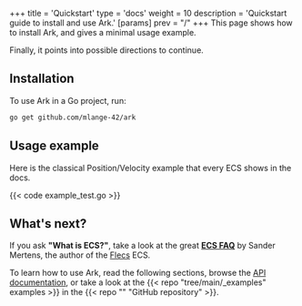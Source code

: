 +++
title = 'Quickstart'
type = 'docs'
weight = 10
description = 'Quickstart guide to install and use Ark.'
[params]
prev = "/"
+++
This page shows how to install Ark, and gives a minimal usage example.

Finally, it points into possible directions to continue.

## Installation

To use Ark in a Go project, run:

```bash
go get github.com/mlange-42/ark
```

## Usage example

Here is the classical Position/Velocity example that every ECS shows in the docs.

{{< code example_test.go >}}

## What's next?

If you ask **"What is ECS?"**, take a look at the great [**ECS FAQ**](https://github.com/SanderMertens/ecs-faq) by Sander Mertens, the author of the [Flecs](http://flecs.dev) ECS.

To learn how to use Ark, read the following sections,
browse the [API documentation](https://pkg.go.dev/github.com/mlange-42/ark),
or take a look at the {{< repo "tree/main/_examples" examples >}} in the {{< repo "" "GitHub repository" >}}.
